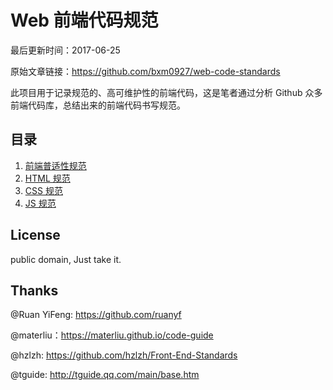 
# Web 前端代码规范

最后更新时间：2017-06-25

原始文章链接：https://github.com/bxm0927/web-code-standards

此项目用于记录规范的、高可维护性的前端代码，这是笔者通过分析 Github 众多前端代码库，总结出来的前端代码书写规范。

## 目录

1. [前端普适性规范](docs/common.md)
2. [HTML 规范](docs/html.md)
3. [CSS 规范](docs/css.md)
4. [JS 规范](docs/js.md)

## License

public domain, Just take it.

## Thanks

@Ruan YiFeng: https://github.com/ruanyf

@materliu：https://materliu.github.io/code-guide

@hzlzh: https://github.com/hzlzh/Front-End-Standards

@tguide: http://tguide.qq.com/main/base.htm
